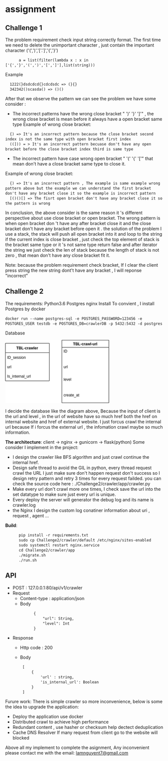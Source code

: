 # assignment

<h2>Challenge 1</h2>

The problem requirement check input string correctly format. The first time we need to delete the unimportant character , just contain the important character ('(',')','['.']','{','}')
```
      a = list(filter(lambda x : x in ['{','}','(',')','[',']'],list(string)))
```
Example

```
  1222(}dsdcdcd{}cdcdsdc => (}{}
  342342()scasda() => ()()
```
After that we observe the pattern we can see the problem we have some consider :
   - The incorrect patterns have the wrong close bracket " ')' '}' ']'" , the wrong close bracket is mean before it always have a open bracket same type
Example of wrong close bracket:
```
  {) => It's an incorrect pattern because the close bracket second index is not the same type with open bracket first index
  ((])) = > It's an incorrect pattern becuase don't have any open bracket before the close bracket index third is same type
```
  - The incorrect pattern have case wrong open bracket " '(' '{' '['" that mean don't have a close bracket same type to close it.
  
  
  Example of wrong close bracket:
```
  {) => It's an incorrect pattern , The example is same example wrong pattern above but the example we can understand the first bracket don't have any bracket close it so the example is incorrect pattern
  [()()[] => The fisrt open bracket don't have any bracket close it so the pattern is wrong
```
In conclusion, the above consider is the same reason it 's different perspective about use close bracket or open bracket. The wrong pattern is when open bracket don 't have any after bracket close it and the close bracket don't have any bracket before open it . the solution of the problem I use a stack, the stack will push all open bracket into it and loop to the string if the current index is close bracket , just check the top element of stack is the bracket same type or it 's not same type return false and after iterator the string we just check the len of stack because the length of stack is not zero , that mean don't have any close bracket fit it.

Note: because the problem requirement check bracket, If I clear the client press string the new string dont't have any bracket , I will reponse "incorrect"

<h2>Challenge 2</h2>

The requirements:
Python3.6 
Postgres 
nginx 
Install
To convient , I install Postgres by docker 
```
docker run --name postgres-sql -e POSTGRES_PASSWORD=123456 -e POSTGRES_USER testdb -e POSTGRES_DB=crawlerDB -p 5432:5432 -d postgres 
```
 Database
 
![](image/diagram.png)

I decide the database like the diagram above, Because the input of client is the url and level , in the url of website have so much href both the href on internal website and href of external website. I just forcus crawl the internal url because If i forcus the external url , the infomation crawl maybe so much information.

<b>The architecture</b>: client -> nginx -> gunicorn -> flask(python)
Some consider I implement in the project:
- I design the crawler like BFS algorithm and just crawl continue the internal href.
- Design safe thread to avoid the GIL in python, every thread request crawl the URL I just make sure don't happen request don't success so I design retry pattern and retry 3 times for every request failded. you can check the source code here : ./Challenge2/crawler/app/crawler.py
- Make every url don't crawl more one times, I check save the url into the set datatype to make sure just every url is unique.
- Every deploy the server will generator the debug log and its name is crawler.log
- the Nginx I design the custom log conatiner information about uri , request , agent ...

<b>Build</b>:
```
      pip install -r requirements.txt
      sudo cp Challenge2/crawler/default /etc/nginx/sites-enabled
      sudo systemctl restart nginx.service
      cd Challenge2/crawler/app
      ./migrate.sh
      ./run.sh
```
## API 
  - POST :  127.0.0.1:80/api/v1/crawler
  - Request
    - Content-type	: application/json
    - Body 
      ```
            {
	            "url": String,
	            "level": Int
            }
      ```
   - Response
     - Http code : 200
     - Body
     
			[
				{
					'url' : string,
					'is_internal_url': Boolean
				}
			]     

   
Furure work:
      There is simple crawler so more inconvenience, below is some the idea to upgrade the application:
   - Deploy the application use docker 
   - Distributed crawl to achieve high performance
   - Redundant content , use hasher or checksum help dectect deduplication
   - Cache DNS Resolver If many request from client go to the website will blocked 
 
 Above all my implement to complete the asignment, Any inconvenient please contact me with the email: lamnguyent7@gmail.com
